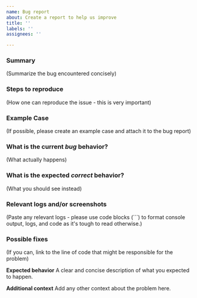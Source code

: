 ```yaml
---
name: Bug report
about: Create a report to help us improve
title: ''
labels: ''
assignees: ''

---
```


### Summary

(Summarize the bug encountered concisely)

### Steps to reproduce

(How one can reproduce the issue - this is very important)

### Example Case

(If possible, please create an example case and attach it to the bug report)

### What is the current *bug* behavior?

(What actually happens)

### What is the expected *correct* behavior?

(What you should see instead)

### Relevant logs and/or screenshots

(Paste any relevant logs - please use code blocks (```) to format console output,
logs, and code as it's tough to read otherwise.)

### Possible fixes

(If you can, link to the line of code that might be responsible for the problem)

**Expected behavior**
A clear and concise description of what you expected to happen.

**Additional context**
Add any other context about the problem here.
